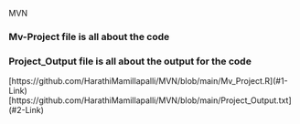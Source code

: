 MVN
<h3 id="1-Link">Mv-Project file is all about the code</h3>
<h3 id="2-Link">Project_Output file is all about the output for the code</h3>
[https://github.com/HarathiMamillapalli/MVN/blob/main/Mv_Project.R](#1-Link)
[https://github.com/HarathiMamillapalli/MVN/blob/main/Project_Output.txt](#2-Link)
